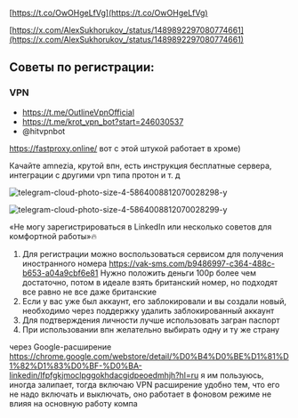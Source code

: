 
  

[https://t.co/OwOHgeLfVg](https://t.co/OwOHgeLfVg)

  

[https://x.com/AlexSukhorukov_/status/1489892297080774661](https://x.com/AlexSukhorukov_/status/1489892297080774661)

## Советы по регистрации:
### VPN
- https://t.me/OutlineVpnOfficial
- https://t.me/krot_vpn_bot?start=246030537
- @hitvpnbot

https://fastproxy.online/ вот с этой штукой работает в хроме)

Качайте amnezia, крутой впн, есть инструкция бесплатные сервера, интеграции с другими vpn типа протон и т. д

![telegram-cloud-photo-size-4-5864008812070028298-y](https://github.com/user-attachments/assets/74f1e3bf-a48a-4ee0-b811-bcd9c83cba3d)

![telegram-cloud-photo-size-4-5864008812070028299-y](https://github.com/user-attachments/assets/6968d02c-518a-4ed5-b0ff-93182115a6d6)

«Не могу зарегистрироваться в LinkedIn или несколько советов для комфортной работы»🔥

 1. Для регистрации можно воспользоваться сервисом для получения иностранного номера https://vak-sms.com/b9486997-c364-488c-b653-a04a9cbf6e81 Нужно положить деньги 100р более чем достаточно, потом в идеале взять британский номер, но подходят все равно не все даже британские
 2. Если у вас уже был аккаунт, его заблокировали и вы создали новый, необходимо через поддержку удалить заблокированный аккаунт
 3. Для подтверждения личности лучше использовать загран паспорт
 4. При использовании впн желательно выбирать одну и ту же страну

через Google-расширение
https://chrome.google.com/webstore/detail/%D0%B4%D0%BE%D1%81%D1%82%D1%83%D0%BF-%D0%BA-linkedin/lfpfgkjmoclpggokhdacgidpeoedmhjh?hl=ru
я им пользуюсь, иногда залипает, тогда включаю VPN
расширение удобно тем, что его не надо включать и выключать, оно работает в фоновом режиме не влияя на основную работу компа

